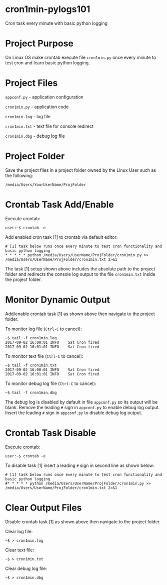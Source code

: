 # cron1min-pylogs101
Cron task every minute with basic python logging

# Project Purpose
On Linux OS make crontab execute file `cron1min.py` once every minute to test cron and learn basic python logging.

# Project Files
`appconf.py` - application configuration

`cron1min.py` - application code

`cron1min.log` - log file

`cron1min.txt` - text file for console redirect

`cron1min.dbg` - debug log file

# Project Folder

Save the project files in a project folder owned by the Linux User such as the following:
```
/media/Users/YourUserName/ProjFolder
```

# Crontab Task Add/Enable
Execute crontab:
```
user:~$ crontab -e 
```
Add enabled cron task [1] to crontab via default editor:
```
# [1] task below runs once every minute to test cron functionality and basic python logging
* * * * * python /media/Users/UserName/ProjFolder/cron1min.py >> /media/Users/UserName/ProjFolder/cron1min.txt 2>&1
```
The task [1] setup shown above includes the absolute path to the project folder and redirects the console log output to the file `cron1min.txt` inside the project folder.

# Monitor Dynamic Output

Add/enable crontab task [1] as shown above then navigate to the project folder.

To monitor log file (`Ctrl-C` to cancel):
```
~$ tail -f cron1min.log
2017-09-02 16:00:01 INFO    Sat Cron fired
2017-09-02 16:01:01 INFO    Sat Cron fired 
```
To monitor text file (`Ctrl-C` to cancel):
```
~$ tail -f cron1min.txt
2017-09-02 16:00:01 INFO    Sat Cron fired
2017-09-02 16:01:01 INFO    Sat Cron fired 
```

To monitor debug log file (`Ctrl-C` to cancel):
```
~$ tail -f cron1min.dbg

```

The debug log is disabled by default in file `appconf.py` so its output will be blank. Remove the leading `#` sign in `appconf.py` to enable debug log output. Insert the leading `#` sign in `appconf.py` to disable debug log output. 

# Crontab Task Disable
Execute crontab:
```
user:~$ crontab -e 
```
To disable task [1] insert a leading `#` sign in second line as shown below:
```
# [1] task below runs once every minute to test cron functionality and basic python logging
#* * * * * python /media/Users/UserName/ProjFolder/cron1min.py >> /media/Users/UserName/ProjFolder/cron1min.txt 2>&1
```

# Clear Output Files

Disable crontab task [1] as shown above then navigate to the project folder.

Clear log file:
```
~$ > cron1min.log
```
Clear text file:
```
~$ > cron1min.txt
```

Clear debug log file:
```
~$ > cron1min.dbg
```
